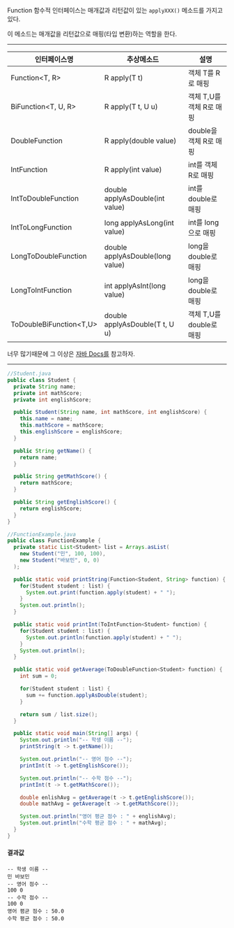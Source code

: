 Function 함수적 인터페이스는 매개값과 리턴값이 있는 `applyXXX()` 메소드를 가지고 있다.

이 메소드는 매개값을 리턴값으로 매핑(타입 변환)하는 역할을 한다.

---

| 인터페이스명            | 추상메소드                       | 설명                     |
| ----------------------- | -------------------------------- | ------------------------ |
| Function<T, R>          | R apply(T t)                     | 객체 T를 R로 매핑        |
| BiFunction<T, U, R>     | R apply(T t, U u)                | 객체 T,U를 객체 R로 매핑 |
| DoubleFunction<R>       | R apply(double value)            | double을 객체 R로 매핑   |
| IntFunction<R>          | R apply(int value)               | int를 객체 R로 매핑      |
| IntToDoubleFunction     | double applyAsDouble(int value)  | int를 double로 매핑      |
| IntToLongFunction       | long applyAsLong(int value)      | int를 long으로 매핑      |
| LongToDoubleFunction    | double applyAsDouble(long value) | long을 double로 매핑     |
| LongToIntFunction       | int applyAsInt(long value)       | long을 double로 매핑     |
| ToDoubleBiFunction<T,U> | double applyAsDouble(T t, U u)   | 객체 T,U를 double로 매핑 |

너무 많기때문에 그 이상은 [자바 Docs를](https://docs.oracle.com/javase/8/docs/api/java/util/function/package-summary.html) 참고하자.

---

```java
//Student.java
public class Student {
  private String name;
  private int mathScore;
  private int englishScore;

  public Student(String name, int mathScore, int englishScore) {
    this.name = name;
    this.mathScore = mathScore;
    this.englishScore = englishScore;
  }

  public String getName() {
    return name;
  }

  public String getMathScore() {
    return mathScore;
  }

  public String getEnglishScore() {
    return englishScore;
  }
}
```

```java
//FunctionExample.java
public class FunctionExample {
  private static List<Student> list = Arrays.asList(
    new Student("민", 100, 100),
    new Student("바보민", 0, 0)
  );

  public static void printString(Function<Student, String> function) {
    for(Student student : list) {
      System.out.print(function.apply(student) + " ");
    }
    System.out.println();
  }

  public static void printInt(ToIntFunction<Student> function) {
    for(Student student : list) {
      System.out.println(function.apply(student) + " ");
    }
    System.out.println();
  }

  public static void getAverage(ToDoubleFunction<Student> function) {
    int sum = 0;

    for(Student student : list) {
      sum += function.applyAsDouble(student);
    }

    return sum / list.size();
  }

  public static void main(String[] args) {
    System.out.println("-- 학생 이름 --");
    printString(t -> t.getName());

    System.out.println("-- 영어 점수 --");
    printInt(t -> t.getEnglishScore());

    System.out.println("-- 수학 점수 --");
    printInt(t -> t.getMathScore());

    double enlishAvg = getAverage(t -> t.getEnglishScore());
    double mathAvg = getAverage(t -> t.getMathScore());

    System.out.println("영어 평균 점수 : " + englishAvg);
    System.out.println("수학 평균 점수 : " + mathAvg);
  }
}
```

#### 결과값

```
-- 학생 이름 --
민 바보민
-- 영어 점수 --
100 0
-- 수학 점수 --
100 0
영어 폄균 점수 : 50.0
수학 평균 점수 : 50.0
```
